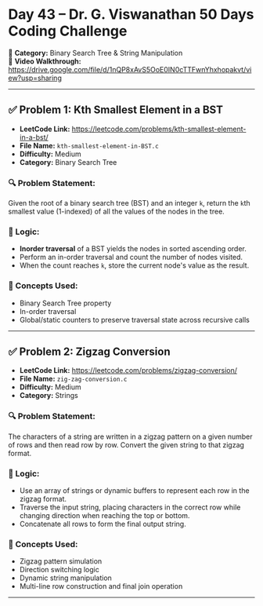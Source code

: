 # Day 43 – Dr. G. Viswanathan 50 Days Coding Challenge

📅 **Category:** Binary Search Tree & String Manipulation  
🎥 **Video Walkthrough:**  
https://drive.google.com/file/d/1nQP8xAvS5OoE0IN0cTTFwnYhxhopakvt/view?usp=sharing

---

## ✅ Problem 1: Kth Smallest Element in a BST

- **LeetCode Link:** https://leetcode.com/problems/kth-smallest-element-in-a-bst/
- **File Name:** `kth-smallest-element-in-BST.c`
- **Difficulty:** Medium  
- **Category:** Binary Search Tree

### 🔍 Problem Statement:
Given the root of a binary search tree (BST) and an integer `k`, return the `k`th smallest value (1-indexed) of all the values of the nodes in the tree.

### 🧠 Logic:
- **Inorder traversal** of a BST yields the nodes in sorted ascending order.
- Perform an in-order traversal and count the number of nodes visited.
- When the count reaches `k`, store the current node's value as the result.

### 📘 Concepts Used:
- Binary Search Tree property
- In-order traversal
- Global/static counters to preserve traversal state across recursive calls

---

## ✅ Problem 2: Zigzag Conversion

- **LeetCode Link:** https://leetcode.com/problems/zigzag-conversion/
- **File Name:** `zig-zag-conversion.c`
- **Difficulty:** Medium  
- **Category:** Strings

### 🔍 Problem Statement:
The characters of a string are written in a zigzag pattern on a given number of rows and then read row by row. Convert the given string to that zigzag format.

### 🧠 Logic:
- Use an array of strings or dynamic buffers to represent each row in the zigzag format.
- Traverse the input string, placing characters in the correct row while changing direction when reaching the top or bottom.
- Concatenate all rows to form the final output string.

### 📘 Concepts Used:
- Zigzag pattern simulation
- Direction switching logic
- Dynamic string manipulation
- Multi-line row construction and final join operation

---
